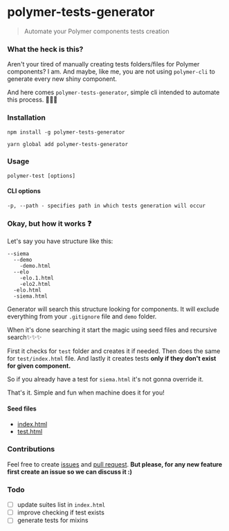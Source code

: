 # polymer-tests-generator

> Automate your Polymer components tests creation

### What the heck is this?

Aren't your tired of manually creating tests folders/files for Polymer components? I am. And maybe, like me, you are not using `polymer-cli` to generate every new shiny component.

And here comes `polymer-tests-generator`, simple cli intended to automate this process. 🎉🎉🎉

### Installation

`npm install -g polymer-tests-generator`

`yarn global add polymer-tests-generator`

### Usage

`polymer-test [options]`

#### CLI options

`-p, --path - specifies path in which tests generation will occur`

### Okay, but how it works ❓

Let's say you have structure like this:
```
--siema
  --demo
    -demo.html
  --elo
    -elo.1.html
    -elo2.html
  -elo.html
  -siema.html
```

Generator will search this structure looking for components. It will exclude everything from your `.gitignore` file and `demo` folder.

When it's done searching it start the magic using seed files and recursive search✨✨✨

First it checks for `test` folder and creates it if needed. Then does the same for `test/index.html` file. And lastly it creates tests **only if they don't exist for given component.**

So if you already have a test for `siema.html` it's not gonna override it.

That's it. Simple and fun when machine does it for you!

#### Seed files
* [index.html](https://github.com/lukawski/polymer-tests-generator/blob/master/index-test-seed.html)
* [test.html](https://github.com/lukawski/polymer-tests-generator/blob/master/test-suite-seed.html)

### Contributions

Feel free to create [issues](https://github.com/lukawski/polymer-tests-generator/issues/new) and [pull request](https://github.com/lukawski/polymer-tests-generator/compare).
**But please, for any new feature first create an issue so we can discuss it :)**

### Todo
- [ ] update suites list in `index.html`
- [ ] improve checking if test exists
- [ ] generate tests for mixins
